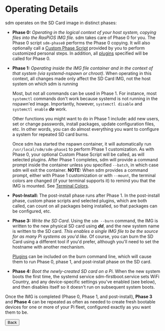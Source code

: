 # Operating Details

sdm operates on the SD Card image in distinct phases:

* **Phase 0:** *Operating in the logical context of your host system, copying files into the RasPiOS IMG file.* sdm takes care of Phase 0 for you. The Phase 0 script `sdm-phase0` performs the Phase 0 copying. It will also optionally call a <a href="Custom-Phase-Script.md">Custom Phase Script</a> provided by you to perform customized personal steps. In addition, all <a href="Plugins.md">plugins</a> specified will be called for Phase 0.

* **Phase 1:** *Operating inside the IMG file container and in the context of that system (via systemd-nspawn or chroot)*. When operating in this context, all changes made only affect the SD Card IMG, not the host system on which sdm is running

    Most, but not all commands can be used in Phase 1. For instance, most `systemctl` commands don't work because systemd is not running in the nspawn'ed image. Importantly, however, `systemctl disable` and `systemctl enable` ***do*** work.

    Other functions you might want to do in Phase 1 include: add new users, set or change passwords, install packages, update configuration files, etc. In other words, you can do almost everything you want to configure a system for repeated SD card burns.

    Once sdm has started the nspawn container, it will automatically run `/usr/local/sdm/sdm-phase1` to perform Phase 1 customization. As with Phase 0, your optional Custom Phase Script will be called, as will selected plugins. After Phase 1 completes, sdm will provide a command prompt inside the container unless you specified `--batch`, in which case sdm will exit the container. **NOTE:** When sdm provides a command prompt, either with Phase 1 customization or with `--mount`, the terminal colors are changed (if your terminal supports it) to remind you that the IMG is mounted. See <a href="Terminal-Colors.md">Terminal Colors</a>.

* **Post-Install:** The post-install phase runs after Phase 1. In the post-install phase, custom phase scripts and selected plugins, which are both called, can count on all packages being installed, so that packages can be configured, etc.

* **Phase 3:** *Write the SD Card*. Using the `sdm --burn` command, the IMG is written to the new physical SD card using ***dd***, and the new system name is written to the SD card. *This enables a single IMG file to be the source for as many Pi systems as you'd like.* Of course, you can burn the SD Card using a different tool if you'd prefer, although you'll need to set the hostname with another mechanism.

    <a href="Plugins.md">Plugins</a> can be included on the burn command line, which will cause them to run Phase 0, phase 1, and post-install phase on the SD card.

* **Phase 4:** *Boot the newly-created SD card on a Pi*. When the new system boots the first time, the systemd service sdm-firstboot.service sets WiFi Country, and any device-specific settings you've enabled (see below), and then disables itself so it doesn't run on subsequent system boots.

Once the IMG is completed (Phase 0, Phase 1, and post-install), **Phase 3** and **Phase 4** can be repeated as often as needed to create fresh bootable devices for one or more of your Pi fleet, configured exactly as you want them to be.
<br>
<form>
<input type="button" value="Back" onclick="history.back()">
</form>
